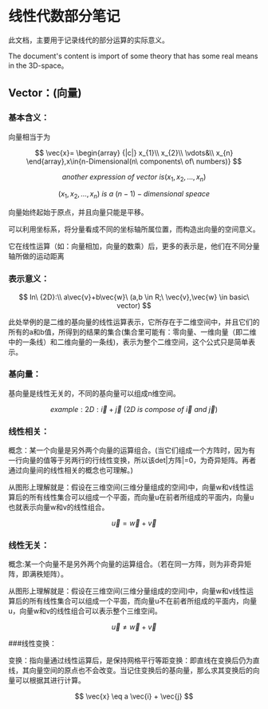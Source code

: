 # 线性代数部分笔记

此文档，主要用于记录线代的部分运算的实际意义。

The document's content is import of some theory that has some real means in the 3D-space。

## Vector：(向量)

### 基本含义：

向量相当于为</br>

$$
\vec{x}= \begin{array}
{|c|}
x_{1}\\
x_{2}\\
 \vdots&\\
x_{n}
 \end{array},x\in{n-Dimensional(n\ components\ of\ numbers)}
$$

$$
another\ expression\ of\ vector\ is (x_1,x_2,\dots,x_n)
$$


$$
(x_1,x_2,\dots ,x_n)\ is\ a\ {(n-1)}-dimensional\ speace
$$

向量始终起始于原点，并且向量只能是平移。

可以利用坐标系，将分量看成不同的坐标轴所属位置，而构造出向量的空间意义。

它在线性运算（如：向量相加，向量的数乘）后，更多的表示是，他们在不同分量轴所做的运动距离

### 表示意义：

$$
In\ {2D}:\\
a\vec{v}+b\vec{w}\ (a,b \in R;\ \vec{v},\vec{w} \in basic\ vector)
$$

此处举例的是二维的基向量的线性运算表示，它所存在于二维空间中，并且它们的所有的a和b值，所得到的结果的集合(集合里可能有：零向量、一维向量（即二维中的一条线）和二维向量的一条线)，表示为整个二维空间，这个公式只是简单表示。

### 基向量：

基向量是线性无关的，不同的基向量可以组成n维空间。

$$
example:
2D:\vec{i}+\vec{j} \ (2D\ is\ compose\ of\  \vec{i}\ and\ \vec{j})
$$


### 线性相关：

概念：某一个向量是另外两个向量的运算组合。(当它们组成一个方阵时，因为有一行向量的值等于另两行的行线性变换，所以该det|方阵|=0，为奇异矩阵。再者通过向量间的线性相关的概念也可理解。)

从图形上理解就是：假设在三维空间(三维分量组成的空间)中，向量w和v线性运算后的所有线性集合可以组成一个平面，而向量u在前者所组成的平面内，向量u也就表示向量w和v的线性组合。

$$
\vec{u}=\vec{w}+\vec{v}
$$


### 线性无关：

概念:某一个向量不是另外两个向量的运算组合。（若在同一方阵，则为非奇异矩阵，即满秩矩阵）。

从图形上理解就是：假设在三维空间(三维分量组成的空间)中，向量w和v线性运算后的所有线性集合可以组成一个平面，而向量u不在前者所组成的平面内，向量u，向量w和v的线性组合可以表示整个三维空间。

$$
\vec{u} \neq \vec{w} + \vec{v}
$$

###线性变换：

变换：指向量通过线性运算后，是保持网格平行等距变换：即直线在变换后仍为直线，其向量空间的原点也不会改变。当记住变换后的基向量，那么求其变换后的向量可以根据其进行计算。

$$
\vec{x} \eq a \vec{i} + \vec{j}
$$
